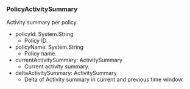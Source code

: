### PolicyActivitySummary
Activity summary per policy.

- policyId: System.String
  - Policy ID.
- policyName: System.String
  - Policy name.
- currentActivitySummary: ActivitySummary
  - Current activity summary.
- deltaActivitySummary: ActivitySummary
  - Delta of Activity summary in current and previous time window.
